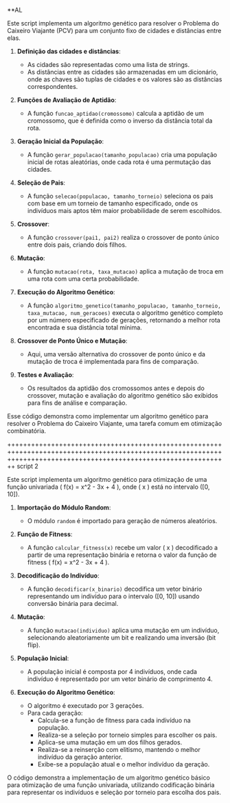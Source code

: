 **AL

Este script implementa um algoritmo genético para resolver o Problema do Caixeiro Viajante (PCV) para um conjunto fixo de cidades e distâncias entre elas.

1. **Definição das cidades e distâncias**:
   - As cidades são representadas como uma lista de strings.
   - As distâncias entre as cidades são armazenadas em um dicionário, onde as chaves são tuplas de cidades e os valores são as distâncias correspondentes.

2. **Funções de Avaliação de Aptidão**:
   - A função `funcao_aptidao(cromossomo)` calcula a aptidão de um cromossomo, que é definida como o inverso da distância total da rota.
   
3. **Geração Inicial da População**:
   - A função `gerar_populacao(tamanho_populacao)` cria uma população inicial de rotas aleatórias, onde cada rota é uma permutação das cidades.

4. **Seleção de Pais**:
   - A função `selecao(populacao, tamanho_torneio)` seleciona os pais com base em um torneio de tamanho especificado, onde os indivíduos mais aptos têm maior probabilidade de serem escolhidos.

5. **Crossover**:
   - A função `crossover(pai1, pai2)` realiza o crossover de ponto único entre dois pais, criando dois filhos.

6. **Mutação**:
   - A função `mutacao(rota, taxa_mutacao)` aplica a mutação de troca em uma rota com uma certa probabilidade.

7. **Execução do Algoritmo Genético**:
   - A função `algoritmo_genetico(tamanho_populacao, tamanho_torneio, taxa_mutacao, num_geracoes)` executa o algoritmo genético completo por um número especificado de gerações, retornando a melhor rota encontrada e sua distância total mínima.

8. **Crossover de Ponto Único e Mutação**:
   - Aqui, uma versão alternativa do crossover de ponto único e da mutação de troca é implementada para fins de comparação.

9. **Testes e Avaliação**:
   - Os resultados da aptidão dos cromossomos antes e depois do crossover, mutação e avaliação do algoritmo genético são exibidos para fins de análise e comparação.

Esse código demonstra como implementar um algoritmo genético para resolver o Problema do Caixeiro Viajante, uma tarefa comum em otimização combinatória.



++++++++++++++++++++++++++++++++++++++++++++++++++++++++++++++++++++++++++++++++++++++++++++++++++++++++++++++++++++++++++++++++++++++++++++++++++++++++++++++++++++
script 2



Este script implementa um algoritmo genético para otimização de uma função univariada \( f(x) = x^2 - 3x + 4 \), onde \( x \) está no intervalo \([0, 10]\). 

1. **Importação do Módulo Random**:
   - O módulo `random` é importado para geração de números aleatórios.

2. **Função de Fitness**:
   - A função `calcular_fitness(x)` recebe um valor \( x \) decodificado a partir de uma representação binária e retorna o valor da função de fitness \( f(x) = x^2 - 3x + 4 \).

3. **Decodificação do Indivíduo**:
   - A função `decodificar(x_binario)` decodifica um vetor binário representando um indivíduo para o intervalo \([0, 10]\) usando conversão binária para decimal.

4. **Mutação**:
   - A função `mutacao(individuo)` aplica uma mutação em um indivíduo, selecionando aleatoriamente um bit e realizando uma inversão (bit flip).

5. **População Inicial**:
   - A população inicial é composta por 4 indivíduos, onde cada indivíduo é representado por um vetor binário de comprimento 4.

6. **Execução do Algoritmo Genético**:
   - O algoritmo é executado por 3 gerações.
   - Para cada geração:
     - Calcula-se a função de fitness para cada indivíduo na população.
     - Realiza-se a seleção por torneio simples para escolher os pais.
     - Aplica-se uma mutação em um dos filhos gerados.
     - Realiza-se a reinserção com elitismo, mantendo o melhor indivíduo da geração anterior.
     - Exibe-se a população atual e o melhor indivíduo da geração.

O código demonstra a implementação de um algoritmo genético básico para otimização de uma função univariada, utilizando codificação binária para representar os indivíduos e seleção por torneio para escolha dos pais.

